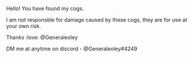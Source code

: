 Hello! You have found my cogs.

I am not responsble for damage caused by these cogs, they are for use at your own risk.

Thanks :love: @Generaleoley

DM me at anytime on discord - @Generaleoley#4249
